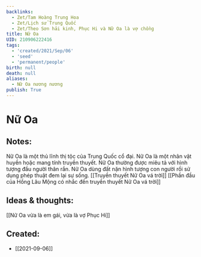 ```yaml
---
backlinks:
  - Zet/Tam Hoàng Trung Hoa
  - Zet/Lịch sử Trung Quốc
  - Zet/Theo Sơn hải kinh, Phục Hi và Nữ Oa là vợ chồng
title: Nữ Oa
UID: 210906222416
tags:
  - 'created/2021/Sep/06'
  - 'seed'
  - 'permanent/people'
birth: null
death: null
aliases:
  - Nữ Oa nương nương
publish: True
---
```

# Nữ Oa

## Notes:
Nữ Oa là một thủ lĩnh thị tộc của Trung Quốc cổ đại.
Nữ Oa là một nhân vật huyền hoặc mang tính truyền thuyết.
Nữ Oa thường được miêu tả với hình tượng đầu người thân rắn.
Nữ Oa dùng đất nặn hình tượng con người rồi sử dụng phép thuật đem lại sự sống.
[[Truyền thuyết Nữ Oa vá trời]]
[[Phần đầu của Hồng Lâu Mộng có nhắc đến truyền thuyết Nữ Oa vá trời]]

## Ideas & thoughts:
[[Nữ Oa vừa là em gái, vừa là vợ Phục Hi]]

## Created:
- [[2021-09-06]]
